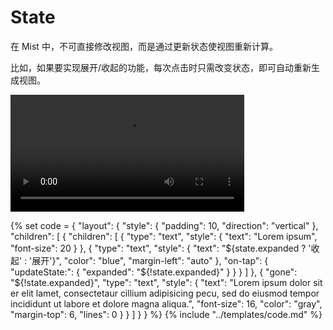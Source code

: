 # State

在 Mist 中，不可直接修改视图，而是通过更新状态使视图重新计算。

比如，如果要实现展开/收起的功能，每次点击时只需改变状态，即可自动重新生成视图。

<video width="374px" autoplay loop>
  <source src="state_1.mp4" type="video/mp4">
Your browser does not support the video tag.
</video>

{% set code = {
  "layout": {
    "style": {
      "padding": 10,
      "direction": "vertical"
    },
    "children": [
      {
        "children": [
          {
            "type": "text",
            "style": {
              "text": "Lorem ipsum",
              "font-size": 20
            }
          },
          {
            "type": "text",
            "style": {
              "text": "${state.expanded ? '收起' : '展开'}",
              "color": "blue",
              "margin-left": "auto"
            },
            "on-tap": {
              "updateState:": {
                "expanded": "${!state.expanded}"
              }
            }
          }
        ]
      },
      {
        "gone": "${!state.expanded}",
        "type": "text",
        "style": {
          "text": "Lorem ipsum dolor sit er elit lamet, consectetaur cillium adipisicing pecu, sed do eiusmod tempor incididunt ut labore et dolore magna aliqua.",
          "font-size": 16,
          "color": "gray",
          "margin-top": 6,
          "lines": 0
        }
      }
    ]
  }
} %}
{% include "../templates/code.md" %}